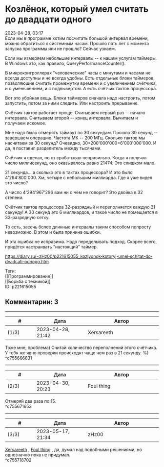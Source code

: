 Козлёнок, который умел считать до двадцати одного
=================================================

  
2023-04-28, 03:17  
 Если мы в программе хотим посчитать большой интервал времени, можно обратиться к системным часам. Прошло пять лет с момента запуска программы или не прошло? Сейчас узнаем.   
   
 Если мы измеряем небольшие интервалы -- к нашим услугам таймеры. В Windows это, как правило, QueryPerformanceCounter().   
   
 В микроконтроллерах "человеческие" часы с минутами и часами не всегда доступны и не всегда удобны. Есть отдельные блоки таймеров, позволяющие считать промежутки времени и с увеличением счётчика, и с уменьшением, и с подвывертом. А есть счётчик тактов процессора.   
   
 Вот это убойная вещь. Блоки таймеров сначала надо настроить, потом запустить, потом за ними следить. Или настроить прерывание.   
   
 Счётчик тактов работает проще. Считываем первый раз -- начало интервала. Считываем второй -- конец интервала. Вычитаем и получаем искомое.   
   
 Мне надо было отмерять таймаут по 30 секундам. Прошло 30 секунд -- завершаем операцию. Частота МК -- 200 МГц. Сколько тактов мы насчитаем за 30 секунд? Очевидно, 30\*200'000'000=6'000'000'000. И да, я поставил разделитель между тысячами.   
   
 Счётчик я сделал, но от срабатывал неправильно. Когда я получал число миллисекунд, оно оказывалось равно 21474. Это слишком мало.   
   
 21 секунда... а сколько это в тактах процессора? И это было 4'294'800'000. Хм, четыре с небольшим миллиарда. Где я уже видел это число?   
   
 А число 4'294'967'296 вам ни о чём не говорит? Это двойка в 32 степени.   
   
 Счётчик тактов процессора 32-разрядный и переполняется каждую 21 секунду! А 30 секунд это 6 миллиардов, и такое число не помещается в 32-разрядную сетку.   
   
 То есть, засечь более длинные интервалы таким способом попросту невозможно. В этом и была причина ошибки.   
   
 И эта ошибка не исправима. Надо переделывать подход. Скорее всего, придётся настраивать "настоящий" таймер.   
  
<https://diary.ru/~zHz00/p221615055_kozlyonok-kotoryj-umel-schitat-do-dvadcati-odnogo.htm>  
  
Теги:  
[[Программирование]]  
[[Борьба с техникой]]  
ID: p221615055  


Комментарии: 3
--------------

  


---



|         #         |              Дата              |                     Автор                     |           ID           |
| --- | --- | --- | --- |
| (1/3) | 2023-04-28, 21:42 | Xersareeth | c755666831 |

  
 Тоже мне, проблема) Считай количество переполнений этого счётчика. У тебя же явно проверки происходят чаще чем раз в 21 секунду. %)   
 ^c755666831

---



|         #         |              Дата              |                     Автор                     |           ID           |
| --- | --- | --- | --- |
| (2/3) | 2023-04-30, 20:23 | Foul thing | c755671653 |

  
 Отмеряй два раза по 15.   
 ^c755671653

---



|         #         |              Дата              |                     Автор                     |           ID           |
| --- | --- | --- | --- |
| (3/3) | 2023-05-17, 21:34 | zHz00 | c755718702 |

  
  [Xersareeth](https://BurrowDeclassified.diary.ru "One more fang")  ,  [Foul thing](https://foulthing.diary.ru "Temporary Internet Flies")  , да, думал над подобными решениями, но однозначно пока не придумал.   
 ^c755718702